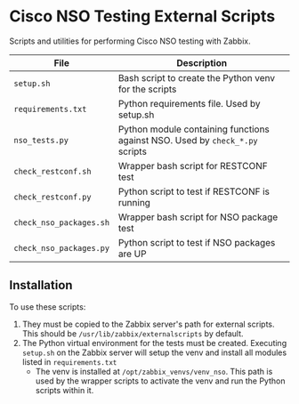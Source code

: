 # Cisco NSO Testing External Scripts
Scripts and utilities for performing Cisco NSO testing with Zabbix. 

| File                      | Description |
| ------------------------- | ----------- |
| `setup.sh`                | Bash script to create the Python venv for the scripts |
| `requirements.txt`        | Python requirements file. Used by setup.sh |
| `nso_tests.py`            | Python module containing functions against NSO. Used by `check_*.py` scripts |
| `check_restconf.sh`       | Wrapper bash script for RESTCONF test | 
| `check_restconf.py`       | Python script to test if RESTCONF is running | 
| `check_nso_packages.sh`   | Wrapper bash script for NSO package test | 
| `check_nso_packages.py`   | Python script to test if NSO packages are UP | 

## Installation 
To use these scripts: 

1. They must be copied to the Zabbix server's path for external scripts. This should be `/usr/lib/zabbix/externalscripts` by default. 
2. The Python virtual environment for the tests must be created.  Executing `setup.sh` on the Zabbix server will setup the venv and install all modules listed in `requirements.txt`
    * The venv is installed at `/opt/zabbix_venvs/venv_nso`.  This path is used by the wrapper scripts to activate the venv and run the Python scripts within it. 